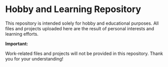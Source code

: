 

# Hobby and Learning Repository

This repository is intended solely for hobby and educational purposes. All files and projects uploaded here are the result of personal interests and learning efforts.

**Important:**

Work-related files and projects will not be provided in this repository. Thank you for your understanding!



                                   


